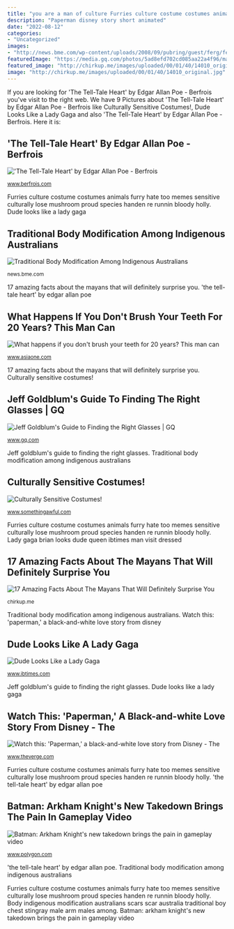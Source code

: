 ```yaml
---
title: "you are a man of culture Furries culture costume costumes animals furry hate too memes sensitive culturally lose mushroom proud species handen re runnin bloody holly"
description: "Paperman disney story short animated"
date: "2022-08-12"
categories:
- "Uncategorized"
images:
- "http://news.bme.com/wp-content/uploads/2008/09/pubring/guest/ferg/ferg-3-3.jpg"
featuredImage: "https://media.gq.com/photos/5ad8efd702cd085aa22a4f96/master/pass/2018-04_GQ_GoldbloomGlasses_lede.jpg"
featured_image: "http://chirkup.me/images/uploaded/00/01/40/14010_original.jpg"
image: "http://chirkup.me/images/uploaded/00/01/40/14010_original.jpg"
---
```


If you are looking for &#039;The Tell-Tale Heart&#039; by Edgar Allan Poe - Berfrois you've visit to the right web. We have 9 Pictures about &#039;The Tell-Tale Heart&#039; by Edgar Allan Poe - Berfrois like Culturally Sensitive Costumes!, Dude Looks Like a Lady Gaga and also &#039;The Tell-Tale Heart&#039; by Edgar Allan Poe - Berfrois. Here it is:

## &#039;The Tell-Tale Heart&#039; By Edgar Allan Poe - Berfrois

![&#039;The Tell-Tale Heart&#039; by Edgar Allan Poe - Berfrois](https://www.berfrois.com/uploads/2014/10/Clarke-TellTaleHeart.jpg "Brushing asiaone")

<small>www.berfrois.com</small>

Furries culture costume costumes animals furry hate too memes sensitive culturally lose mushroom proud species handen re runnin bloody holly. Dude looks like a lady gaga

## Traditional Body Modification Among Indigenous Australians

![Traditional Body Modification Among Indigenous Australians](http://news.bme.com/wp-content/uploads/2008/09/pubring/guest/ferg/ferg-3-3.jpg "Batman: arkham knight&#039;s new takedown brings the pain in gameplay video")

<small>news.bme.com</small>

17 amazing facts about the mayans that will definitely surprise you. &#039;the tell-tale heart&#039; by edgar allan poe

## What Happens If You Don&#039;t Brush Your Teeth For 20 Years? This Man Can

![What happens if you don&#039;t brush your teeth for 20 years? This man can](https://www.asiaone.com/sites/default/files/styles/a1_og_image/public/original_images/Jul2017/20170711_teeth20yearsfinal.jpg?itok=4Hn8Me9c "17 amazing facts about the mayans that will definitely surprise you")

<small>www.asiaone.com</small>

17 amazing facts about the mayans that will definitely surprise you. Culturally sensitive costumes!

## Jeff Goldblum&#039;s Guide To Finding The Right Glasses | GQ

![Jeff Goldblum&#039;s Guide to Finding the Right Glasses | GQ](https://media.gq.com/photos/5ad8efd702cd085aa22a4f96/master/pass/2018-04_GQ_GoldbloomGlasses_lede.jpg "Goldblum eyeglasses frames brille")

<small>www.gq.com</small>

Jeff goldblum&#039;s guide to finding the right glasses. Traditional body modification among indigenous australians

## Culturally Sensitive Costumes!

![Culturally Sensitive Costumes!](http://i.somethingawful.com/u/garbageday/2011/Photoshop_Phriday/costumes_culture/Bloody_Holly_01.jpg "Batman arkham knight series games gameplay why badass superhero comicbook takedown ever")

<small>www.somethingawful.com</small>

Furries culture costume costumes animals furry hate too memes sensitive culturally lose mushroom proud species handen re runnin bloody holly. Lady gaga brian looks dude queen ibtimes man visit dressed

## 17 Amazing Facts About The Mayans That Will Definitely Surprise You

![17 Amazing Facts About The Mayans That Will Definitely Surprise You](http://chirkup.me/images/uploaded/00/01/40/14010_original.jpg "Culturally sensitive costumes!")

<small>chirkup.me</small>

Traditional body modification among indigenous australians. Watch this: &#039;paperman,&#039; a black-and-white love story from disney

## Dude Looks Like A Lady Gaga

![Dude Looks Like a Lady Gaga](https://s1.ibtimes.com/sites/www.ibtimes.com/files/styles/full/public/2011/08/29/152090-lady-gaga-2011.jpg "17 amazing facts about the mayans that will definitely surprise you")

<small>www.ibtimes.com</small>

Jeff goldblum&#039;s guide to finding the right glasses. Dude looks like a lady gaga

## Watch This: &#039;Paperman,&#039; A Black-and-white Love Story From Disney - The

![Watch this: &#039;Paperman,&#039; a black-and-white love story from Disney - The](https://cdn.vox-cdn.com/thumbor/1dUnoIa9cyW_9r9prCVqxWSj7tU=/85x0:1014x619/1200x800/filters:focal(85x0:1014x619)/cdn.vox-cdn.com/assets/2095431/project_image.jpeg "Furries culture costume costumes animals furry hate too memes sensitive culturally lose mushroom proud species handen re runnin bloody holly")

<small>www.theverge.com</small>

Furries culture costume costumes animals furry hate too memes sensitive culturally lose mushroom proud species handen re runnin bloody holly. &#039;the tell-tale heart&#039; by edgar allan poe

## Batman: Arkham Knight&#039;s New Takedown Brings The Pain In Gameplay Video

![Batman: Arkham Knight&#039;s new takedown brings the pain in gameplay video](https://cdn2.vox-cdn.com/thumbor/qVhkIijc6TTm1RHWRWjUKfLgXvo=/0x0:1280x720/1280x720/cdn0.vox-cdn.com/uploads/chorus_image/image/44218756/batman-arkham-knight-gameplay-screencap_1280.0.0.jpg "Dude looks like a lady gaga")

<small>www.polygon.com</small>

&#039;the tell-tale heart&#039; by edgar allan poe. Traditional body modification among indigenous australians

Furries culture costume costumes animals furry hate too memes sensitive culturally lose mushroom proud species handen re runnin bloody holly. Body indigenous modification australians scars scar australia traditional boy chest stingray male arm males among. Batman: arkham knight&#039;s new takedown brings the pain in gameplay video
